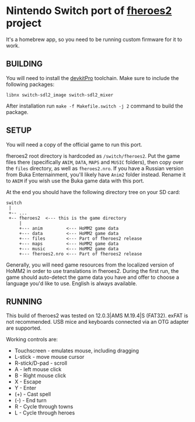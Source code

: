 # Nintendo Switch port of [**fheroes2**](README.md) project

It's a homebrew app, so you need to be running custom firmware for it to work.

## BUILDING
You will need to install the [devkitPro](https://devkitpro.org/) toolchain. Make sure to include the following packages:
```
libnx switch-sdl2_image switch-sdl2_mixer
```

After installation run `make -f Makefile.switch -j 2` command to build the package.


## SETUP
You will need a copy of the official game to run this port.

fheroes2 root directory is hardcoded as `/switch/fheroes2`. Put the game files there (specifically `ANIM`, `DATA`, `MAPS` and `MUSIC` folders), then copy over the `files` directory, as well as `fheroes2.nro`. If you have a Russian version from Buka Enternainment, you'll likely have `Anim2` folder instead. Rename it to `ANIM` if you wish use the Buka game data with this port.

At the end you should have the following directory tree on your SD card:

    switch
     |
     +-- ...
     +-- fheroes2  <--- this is the game directory
         |
         +--- anim         <--- HoMM2 game data
         +--- data         <--- HoMM2 game data
         +--- files        <--- Part of fheroes2 release
         +--- maps         <--- HoMM2 game data
         +--- music        <--- HoMM2 game data
         +--- fheroes2.nro <--- Part of fheroes2 release

Generally, you will need game resources from the localized version of HoMM2 in order to use translations in fheroes2. During the first run, the game
should auto-detect the game data you have and offer to choose a language you'd like to use. English is always available.

## RUNNING
This build of fheroes2 was tested on 12.0.3|AMS M.19.4|S (FAT32). exFAT is not recommended.
USB mice and keyboards connected via an OTG adapter are supported.

Working controls are:
- Touchscreen - emulates mouse, including dragging
- L-stick - move mouse cursor
- R-stick/D-pad - scroll
- A - left mouse click
- B - Right mouse click
- X - Escape
- Y - Enter
- (+) - Cast spell
- (-) - End turn
- R - Cycle through towns
- L - Cycle through heroes
